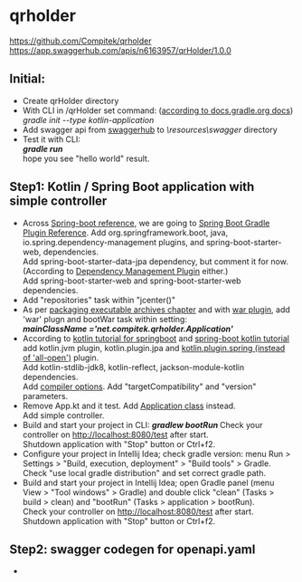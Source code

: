# qrholder
https://github.com/Compitek/qrholder
https://app.swaggerhub.com/apis/n6163957/qrHolder/1.0.0

<h2>Initial:</h2>
<ul>
<li>Create qrHolder directory
<li> With CLI in /qrHolder set command:
(<a href="https://docs.gradle.org/current/userguide/build_init_plugin.html#sec:kotlinapplication_">according to docs.gradle.org docs</a>)
<br>
<i>
gradle init --type kotlin-application
</i>
<li> Add swagger api from <a href="https://app.swaggerhub.com/apis/n6163957/qrHolder/1.0.0">swaggerhub</a> to <i>\resources\swagger</i> directory
<li> Test it with CLI:<br>
<b><i>
gradle run
</i></b>
<br>
hope you see "hello world" result.
</ul>


<h2>Step1: Kotlin / Spring Boot application with simple controller</h2>
<ul>
<li>Across <a href="https://docs.spring.io/spring-boot/docs/2.1.3.RELEASE/reference/htmlsingle/#using-boot-gradle">Spring-boot reference</a>, 
we are going to 
<a href="https://docs.spring.io/spring-boot/docs/2.1.3.RELEASE/gradle-plugin/reference/html/">
Spring Boot Gradle Plugin Reference</a>.
Add org.springframework.boot, java, io.spring.dependency-management plugins, 
and spring-boot-starter-web, dependencies.<br>
Add spring-boot-starter-data-jpa  dependency, but comment it for now. 
(According to <a href="https://docs.spring.io/dependency-management-plugin/docs/current-SNAPSHOT/reference/html/">Dependency Management Plugin</a> either.)
<br>Add spring-boot-starter-web and spring-boot-starter-web dependencies.
<li>Add "repositories" task within "jcenter()" 
<br>
<li>As per <a href="https://docs.spring.io/spring-boot/docs/2.1.3.RELEASE/gradle-plugin/reference/html/#packaging-executable">packaging executable archives chapter</a>
 and with <a href="https://docs.gradle.org/current/userguide/war_plugin.html">war plugin</a>, add 'war' plugn and bootWar task within setting: 
 <br><i><b> 
 mainClassName ='net.compitek.qrholder.Application' 
</b></i>
 
<li>According to <a href="https://kotlinlang.org/docs/tutorials/spring-boot-restful.html">kotlin tutorial for springboot</a> and 
<a href="https://spring.io/guides/tutorials/spring-boot-kotlin/">spring-boot kotlin tutorial</a>  add kotlin.jvm plugin, kotlin.plugin.jpa and 
<a href="https://kotlinlang.org/docs/reference/compiler-plugins.html#spring-support">kotlin.plugin.spring  (instead of 'all-open')</a> plugin.<br>
Add kotlin-stdlib-jdk8, kotlin-reflect, jackson-module-kotlin dependencies.<br>
Add <a href="https://spring.io/guides/tutorials/spring-boot-kotlin/#_compiler_options">
compiler options</a>. Add "targetCompatibility" and "version" parameters. 

<li> Remove App.kt and it test. Add <a href="https://kotlinlang.org/docs/tutorials/spring-boot-restful.html#creating-the-application-class">Application class</a> instead. 
<br>Add simple controller.

<li>Build and start your project in CLI:
<i><b> 
gradlew bootRun
</b></i>
Check your controller on <a href="http://localhost:8080/test">http://localhost:8080/test</a> after start.<br>
Shutdown application with "Stop" button or Ctrl+f2.
  
<li> Configure your project in Intellij Idea;
check gradle version: menu Run > Settings > 
"Build, execution, deployment" > "Build tools" > Gradle.
Check "use local gradle distribution" and set correct gradle path.
<li> Build and start your project in Intellij Idea; 
open Gradle panel   (menu View > "Tool windows" > Gradle) 
and double click "clean" (Tasks > build > clean) 
and "bootRun" (Tasks > application > bootRun).<br>
Check your controller on <a href="http://localhost:8080/test">http://localhost:8080/test</a> after start.<br>
Shutdown application with "Stop" button or Ctrl+f2.
</ul>
 
<h2>Step2: swagger codegen for openapi.yaml</h2>
<ul>
<li>
 
